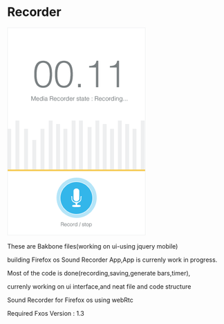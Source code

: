 Recorder
========

![alt tag](https://raw.githubusercontent.com/Naresh-FXOS/Recorder/master/UI-interface_main-page.png)

These are Bakbone files(working on ui-using jquery mobile)

building Firefox os Sound Recorder App,App is currenly work in progress.

Most of the code is done(recording,saving,generate bars,timer),

currenly working on ui interface,and neat file and code structure

Sound Recorder for Firefox os using webRtc

Required Fxos Version : 1.3
